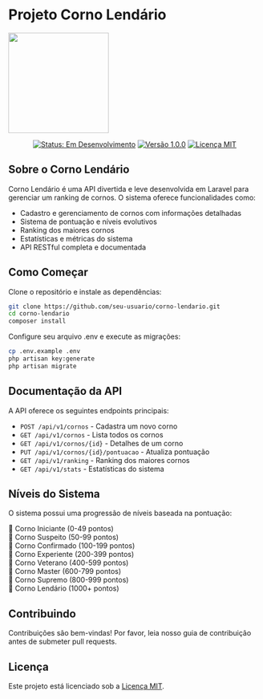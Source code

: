 # Projeto Corno Lendário

<img src="https://github.com/user-attachments/assets/065527b7-9de3-4c52-833e-af8b369dc48e" width="200px">

<p align="center">
<a href="#status"><img src="https://img.shields.io/badge/status-em%20desenvolvimento-brightgreen" alt="Status: Em Desenvolvimento"></a>
<a href="#versao"><img src="https://img.shields.io/badge/versão-1.0.0-blue" alt="Versão 1.0.0"></a>
<a href="#licenca"><img src="https://img.shields.io/badge/licença-MIT-green" alt="Licença MIT"></a>
</p>

## Sobre o Corno Lendário

Corno Lendário é uma API divertida e leve desenvolvida em Laravel para gerenciar um ranking de cornos. O sistema oferece funcionalidades como:

- Cadastro e gerenciamento de cornos com informações detalhadas
- Sistema de pontuação e níveis evolutivos
- Ranking dos maiores cornos
- Estatísticas e métricas do sistema
- API RESTful completa e documentada

## Como Começar

Clone o repositório e instale as dependências:

```bash
git clone https://github.com/seu-usuario/corno-lendario.git
cd corno-lendario
composer install
```

Configure seu arquivo .env e execute as migrações:

```bash
cp .env.example .env
php artisan key:generate
php artisan migrate
```

## Documentação da API

A API oferece os seguintes endpoints principais:

- `POST /api/v1/cornos` - Cadastra um novo corno
- `GET /api/v1/cornos` - Lista todos os cornos
- `GET /api/v1/cornos/{id}` - Detalhes de um corno
- `PUT /api/v1/cornos/{id}/pontuacao` - Atualiza pontuação
- `GET /api/v1/ranking` - Ranking dos maiores cornos
- `GET /api/v1/stats` - Estatísticas do sistema

## Níveis do Sistema

O sistema possui uma progressão de níveis baseada na pontuação:

🌱 Corno Iniciante (0-49 pontos)  
🤔 Corno Suspeito (50-99 pontos)  
📢 Corno Confirmado (100-199 pontos)  
🥉 Corno Experiente (200-399 pontos)  
🥈 Corno Veterano (400-599 pontos)  
🥇 Corno Master (600-799 pontos)  
👑 Corno Supremo (800-999 pontos)  
🦌 Corno Lendário (1000+ pontos)

## Contribuindo

Contribuições são bem-vindas! Por favor, leia nosso guia de contribuição antes de submeter pull requests.

## Licença

Este projeto está licenciado sob a [Licença MIT](LICENSE).
